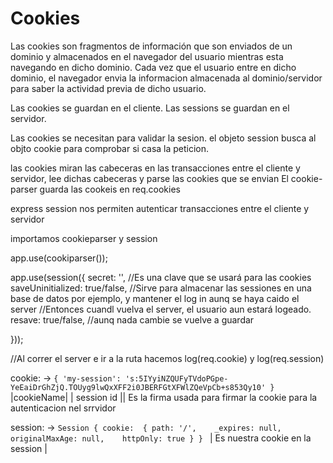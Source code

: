 Cookies
==

Las cookies son fragmentos de información que son enviados de un dominio y almacenados en el navegador del usuario mientras esta navegando en dicho dominio.
Cada vez que el usuario entre en dicho dominio, el navegador envia la informacion almacenada al dominio/servidor para saber la actividad previa de dicho usuario.

Las cookies se guardan en el cliente.
Las sessions se guardan en el servidor.

Las cookies se necesitan para validar la sesion.
el objeto session busca al objto cookie para comprobar si casa la peticion.


las cookies miran las cabeceras en las transacciones entre el cliente y servidor, lee dichas cabeceras y parse las cookies que se envian
El cookie-parser guarda las cookeis en req.cookies

express session nos permiten autenticar transacciones entre el cliente y servidor


importamos cookieparser y session

app.use(cookiparser());

app.use(session({
  secret: '', //Es una clave que se usará para las cookies
  saveUninitialized: true/false, //Sirve para almacenar las sessiones en una base de datos por ejemplo, y mantener el log in aunq se haya caido el server
                                    //Entonces cuandl vuelva el server, el usuario aun estará logeado.
  resave: true/false, //aunq nada cambie se vuelve a guardar

  }));

//Al correr el server e ir a la ruta hacemos  log(req.cookie) y log(req.session)

cookie: -> `{ 'my-session': 's:5IYyiNZQUFyTVdoPGpe-YeEaiDrGhZjQ.TOUyg9lwQxXFF2i0JBERFGtXFWlZQeVpCb+s853Qy10' }`
             |cookieName|  |        session id                || Es la firma usada para firmar la cookie para la autenticacion nel srrvidor

session: -> `Session { cookie:  { path: '/',    _expires: null,   originalMaxAge: null,    httpOnly: true } } `
            | Es nuestra cookie en la session |
